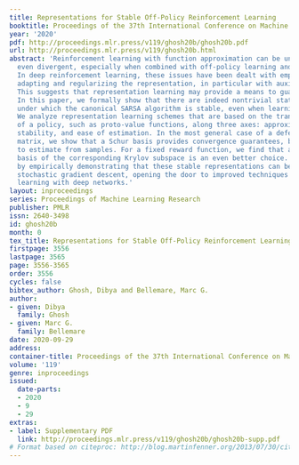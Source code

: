 ```yaml
---
title: Representations for Stable Off-Policy Reinforcement Learning
booktitle: Proceedings of the 37th International Conference on Machine Learning
year: '2020'
pdf: http://proceedings.mlr.press/v119/ghosh20b/ghosh20b.pdf
url: http://proceedings.mlr.press/v119/ghosh20b.html
abstract: 'Reinforcement learning with function approximation can be unstable and
  even divergent, especially when combined with off-policy learning and Bellman updates.
  In deep reinforcement learning, these issues have been dealt with empirically by
  adapting and regularizing the representation, in particular with auxiliary tasks.
  This suggests that representation learning may provide a means to guarantee stability.
  In this paper, we formally show that there are indeed nontrivial state representations
  under which the canonical SARSA algorithm is stable, even when learning off-policy.
  We analyze representation learning schemes that are based on the transition matrix
  of a policy, such as proto-value functions, along three axes: approximation error,
  stability, and ease of estimation. In the most general case of a defective transition
  matrix, we show that a Schur basis provides convergence guarantees, but is difficult
  to estimate from samples. For a fixed reward function, we find that an orthogonal
  basis of the corresponding Krylov subspace is an even better choice. We conclude
  by empirically demonstrating that these stable representations can be learned using
  stochastic gradient descent, opening the door to improved techniques for representation
  learning with deep networks.'
layout: inproceedings
series: Proceedings of Machine Learning Research
publisher: PMLR
issn: 2640-3498
id: ghosh20b
month: 0
tex_title: Representations for Stable Off-Policy Reinforcement Learning
firstpage: 3556
lastpage: 3565
page: 3556-3565
order: 3556
cycles: false
bibtex_author: Ghosh, Dibya and Bellemare, Marc G.
author:
- given: Dibya
  family: Ghosh
- given: Marc G.
  family: Bellemare
date: 2020-09-29
address: 
container-title: Proceedings of the 37th International Conference on Machine Learning
volume: '119'
genre: inproceedings
issued:
  date-parts:
  - 2020
  - 9
  - 29
extras:
- label: Supplementary PDF
  link: http://proceedings.mlr.press/v119/ghosh20b/ghosh20b-supp.pdf
# Format based on citeproc: http://blog.martinfenner.org/2013/07/30/citeproc-yaml-for-bibliographies/
---
```

